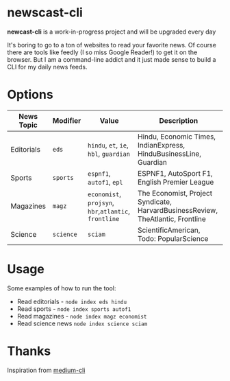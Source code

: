 # newscast-cli

**newcast-cli** is a work-in-progress project and will be upgraded every day

It's boring to go to a ton of websites to read your favorite news. Of course there are tools like feedly (I so miss Google Reader!) to get it on the browser.
But I am a command-line addict and it just made sense to build a CLI for my daily news feeds.

# Options

| News Topic | Modifier  | Value                                                 | Description                                                                     |
| ---------- | --------- | ----------------------------------------------------- | ------------------------------------------------------------------------------- |
| Editorials | `eds`     | `hindu`, `et`, `ie`, `hbl`, `guardian`                | Hindu, Economic Times, IndianExpress, HinduBusinessLine, Guardian               |
| Sports     | `sports`  | `espnf1`, `autof1`, `epl`                             | ESPNF1, AutoSport F1, English Premier League                                    |
| Magazines  | `magz`    | `economist`, `projsyn`, `hbr`,`atlantic`, `frontline` | The Economist, Project Syndicate, HarvardBusinessReview, TheAtlantic, Frontline |
| Science    | `science` | `sciam`                                               | ScientificAmerican, Todo: PopularScience                                        |

# Usage

Some examples of how to run the tool:

- Read editorials - `node index eds hindu`
- Read sports - `node index sports autof1`
- Read magazines - `node index magz economist`
- Read science news `node index science sciam`

# Thanks

Inspiration from [medium-cli](https://github.com/djadmin/medium-cli)
